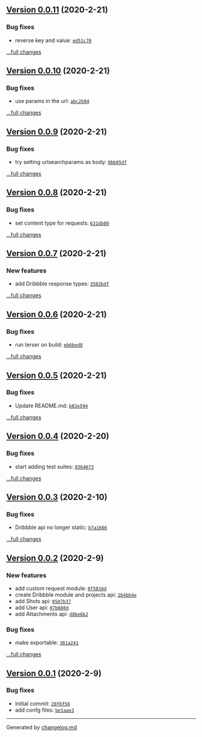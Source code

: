## [Version 0.0.11](https://github.com/animify/dribbblejs/releases/tag/v0.0.11) (2020-2-21)

### Bug fixes

- reverse key and value: [`ed51c70`](https://github.com/animify/dribbblejs/commit/ed51c70)

[...full changes](https://github.com/animify/dribbblejs/compare/v0.0.10...v0.0.11)

## [Version 0.0.10](https://github.com/animify/dribbblejs/releases/tag/v0.0.10) (2020-2-21)

### Bug fixes

- use params in the url: [`abc2b94`](https://github.com/animify/dribbblejs/commit/abc2b94)

[...full changes](https://github.com/animify/dribbblejs/compare/v0.0.9...v0.0.10)

## [Version 0.0.9](https://github.com/animify/dribbblejs/releases/tag/v0.0.9) (2020-2-21)

### Bug fixes

- try setting urlsearchparams as body: [`0bb05df`](https://github.com/animify/dribbblejs/commit/0bb05df)

[...full changes](https://github.com/animify/dribbblejs/compare/v0.0.8...v0.0.9)

## [Version 0.0.8](https://github.com/animify/dribbblejs/releases/tag/v0.0.8) (2020-2-21)

### Bug fixes

- set content type for requests: [`631db09`](https://github.com/animify/dribbblejs/commit/631db09)

[...full changes](https://github.com/animify/dribbblejs/compare/v0.0.7...v0.0.8)

## [Version 0.0.7](https://github.com/animify/dribbblejs/releases/tag/v0.0.7) (2020-2-21)

### New features

- add Dribbble response types: [`3582bdf`](https://github.com/animify/dribbblejs/commit/3582bdf)

[...full changes](https://github.com/animify/dribbblejs/compare/v0.0.6...v0.0.7)

## [Version 0.0.6](https://github.com/animify/dribbblejs/releases/tag/v0.0.6) (2020-2-21)

### Bug fixes

- run terser on build: [`eb6bed8`](https://github.com/animify/dribbblejs/commit/eb6bed8)

[...full changes](https://github.com/animify/dribbblejs/compare/v0.0.5...v0.0.6)

## [Version 0.0.5](https://github.com/animify/dribbblejs/releases/tag/v0.0.5) (2020-2-21)

### Bug fixes

- Update README.md: [`b82e594`](https://github.com/animify/dribbblejs/commit/b82e594)

[...full changes](https://github.com/animify/dribbblejs/compare/v0.0.4...v0.0.5)

## [Version 0.0.4](https://github.com/animify/dribbblejs/releases/tag/v0.0.4) (2020-2-20)

### Bug fixes

- start adding test suites: [`0364073`](https://github.com/animify/dribbblejs/commit/0364073)

[...full changes](https://github.com/animify/dribbblejs/compare/v0.0.3...v0.0.4)

## [Version 0.0.3](https://github.com/animify/dribbblejs/releases/tag/v0.0.3) (2020-2-10)

### Bug fixes

- Dribbble api no longer static: [`b7a1666`](https://github.com/animify/dribbblejs/commit/b7a1666)

[...full changes](https://github.com/animify/dribbblejs/compare/v0.0.2...v0.0.3)

## [Version 0.0.2](https://github.com/animify/dribbblejs/releases/tag/v0.0.2) (2020-2-9)

### New features

- add custom request module: [`0f5816d`](https://github.com/animify/dribbblejs/commit/0f5816d)
- create Dribbble module and projects api: [`2b4bb4e`](https://github.com/animify/dribbblejs/commit/2b4bb4e)
- add Shots api: [`0587b37`](https://github.com/animify/dribbblejs/commit/0587b37)
- add User api: [`07b680d`](https://github.com/animify/dribbblejs/commit/07b680d)
- add Attachments api: [`d8be6b2`](https://github.com/animify/dribbblejs/commit/d8be6b2)

### Bug fixes

- make exportable: [`381a241`](https://github.com/animify/dribbblejs/commit/381a241)

[...full changes](https://github.com/animify/dribbblejs/compare/v0.0.1...v0.0.2)

## [Version 0.0.1](https://github.com/animify/dribbblejs/releases/tag/v0.0.1) (2020-2-9)

### Bug fixes

- Initial commit: [`28f6f56`](https://github.com/animify/dribbblejs/commit/28f6f56)
- add confg files: [`be1aae3`](https://github.com/animify/dribbblejs/commit/be1aae3)

---

Generated by [changelog.md](https://github.com/egoist/changelog.md)
